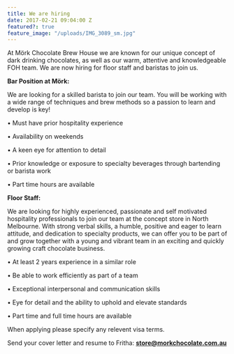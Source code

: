 ```yaml
---
title: We are hiring
date: 2017-02-21 09:04:00 Z
featured?: true
feature_image: "/uploads/IMG_3089_sm.jpg"
---
```



At Mörk Chocolate Brew House we are known for our unique concept of dark drinking chocolates, as well as our warm, attentive and knowledgeable FOH team. We are now hiring for floor staff and baristas to join us. 


**Bar Position at Mörk:**

We are looking for a skilled barista to join our team. You will be working with a wide range of techniques and brew methods so a passion to learn and develop is key!

• Must have prior hospitality experience

• Availability on weekends

• A keen eye for attention to detail

• Prior knowledge or exposure to specialty beverages through bartending or barista work

• Part time hours are available



**Floor Staff:**

We are looking for highly experienced, passionate and self motivated hospitality professionals to join our team at the concept store in North Melbourne. 
With strong verbal skills, a humble, positive and eager to learn attitude, and dedication to specialty products, we can offer you to be part of and grow together with a young and vibrant team in an exciting and quickly growing craft chocolate business. 

• At least 2 years experience in a similar role

• Be able to work efficiently as part of a team

• Exceptional interpersonal and communication skills

• Eye for detail and the ability to uphold and elevate standards

• Part time and full time hours are available


When applying please specify any relevent visa terms.

Send your cover letter and resume to Fritha: **store@morkchocolate.com.au**